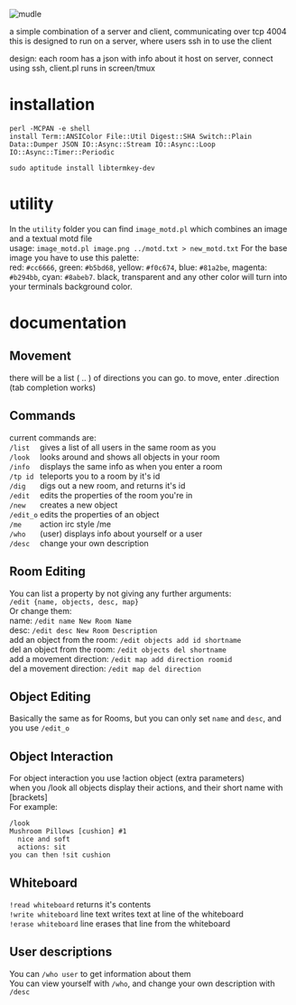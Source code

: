 ![mudle](https://f.0x52.eu/media/mudle.png "mudle")

a simple combination of a server and client, communicating over tcp 4004  
this is designed to run on a server, where users ssh in to use the client

design:
  each room has a json with info about it
  host on server, connect using ssh, client.pl runs in screen/tmux

# installation

```
perl -MCPAN -e shell
install Term::ANSIColor File::Util Digest::SHA Switch::Plain Data::Dumper JSON IO::Async::Stream IO::Async::Loop IO::Async::Timer::Periodic

sudo aptitude install libtermkey-dev
```

# utility
In the `utility` folder you can find `image_motd.pl` which combines an image and a textual motd file  
usage: `image_motd.pl image.png ../motd.txt > new_motd.txt`
For the base image you have to use this palette:  
red: `#cc6666`, green: `#b5bd68`, yellow: `#f0c674`, blue: `#81a2be`, magenta: `#b294bb`, cyan: `#8abeb7`.
black, transparent and any other color will turn into your terminals background color.

# documentation
## Movement
there will be a list ( .. ) of directions you can go. to move, enter .direction (tab completion works)  

## Commands
current commands are:  
  `/list  ` gives a list of all users in the same room as you  
  `/look  ` looks around and shows all objects in your room  
  `/info  ` displays the same info as when you enter a room  
  `/tp id ` teleports you to a room by it's id  
  `/dig   ` digs out a new room, and returns it's id  
  `/edit  ` edits the properties of the room you're in  
  `/new   ` creates a new object  
  `/edit_o` edits the properties of an object  
  `/me    ` action irc style /me  
  `/who   ` (user) displays info about yourself or a user  
  `/desc  ` change your own description  

## Room Editing
You can list a property by not giving any further arguments:  
`/edit {name, objects, desc, map}`  
Or change them:  
name: `/edit name New Room Name`  
desc: `/edit desc New Room Description`  
add an object from the room: `/edit objects add id shortname`  
del an object from the room: `/edit objects del shortname`  
add a movement direction: `/edit map add direction roomid`  
del a movement direction: `/edit map del direction`  

## Object Editing
Basically the same as for Rooms, but you can only set `name` and `desc`, and you use `/edit_o`  

## Object Interaction
For object interaction you use !action object (extra parameters)  
when you /look all objects display their actions, and their short name with [brackets]  
For example:  
```
/look
Mushroom Pillows [cushion] #1
  nice and soft
  actions: sit
you can then !sit cushion
```

## Whiteboard
`!read whiteboard` returns it's contents  
`!write whiteboard` line text writes text at line of the whiteboard  
`!erase whiteboard` line erases that line from the whiteboard  

## User descriptions
You can `/who user` to get information about them  
You can view yourself with `/who`, and change your own description with `/desc`  

